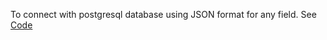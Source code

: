 To connect with postgresql database using JSON format for any field.
See [Code](https://github.com/KaifAliSayyad/Spring/tree/main/JSON_postgresql)
